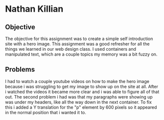 # Nathan Killian
## Objective
The objective for this assignment was to create a simple self introduction site with a hero image.
This assignment was a good refresher for all the things we learned in our web design class. I used
containers and manipulated text, which are a couple topics my memory was a bit fuzzy on.
## Problems
I had to watch a couple youtube videos on how to make the hero image because i was struggling to get
my image to show up on the site at all. After i watched the videos it became more clear and i was able to
figure all of that out. The second problem i had was that my paragraphs were showing up was under my headers,
like all the way down in the next container. To fix this i added a Y translation for the "p" element by 600 pixels
so it appeared in the normal position that i wanted it to.
